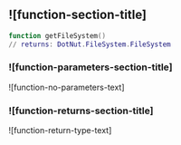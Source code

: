 ## ![function-section-title]


```lua
function getFileSystem()
// returns: DotNut.FileSystem.FileSystem
```


### ![function-parameters-section-title]

![function-no-parameters-text]

### ![function-returns-section-title]

![function-return-type-text]

